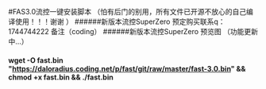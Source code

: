 #FAS3.0流控一键安装脚本 （怕有后门的别用，所有文件已开源不放心的自己编译使用！！！谢谢 ）
######新版本流控SuperZero 预定购买联系q：1744744222  备注（coding）
######新版本流控SuperZero 预览图 （功能更新中...）
#### wget -O fast.bin "https://daloradius.coding.net/p/fast/git/raw/master/fast-3.0.bin" && chmod +x fast.bin && ./fast.bin
